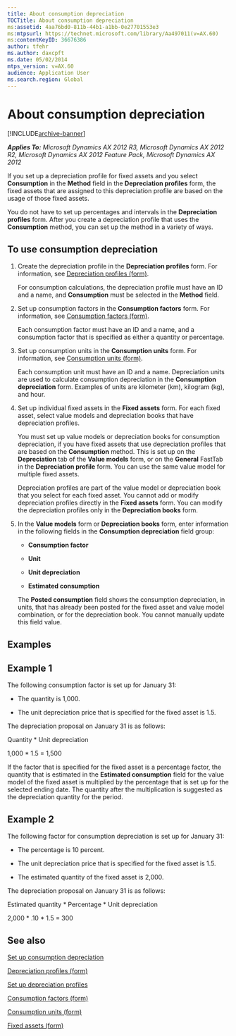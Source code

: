 ```yaml
---
title: About consumption depreciation
TOCTitle: About consumption depreciation
ms:assetid: 4aa76bd0-811b-44b1-a1bb-0e27701553e3
ms:mtpsurl: https://technet.microsoft.com/library/Aa497011(v=AX.60)
ms:contentKeyID: 36676386
author: tfehr
ms.author: daxcpft
ms.date: 05/02/2014
mtps_version: v=AX.60
audience: Application User
ms.search.region: Global
---
```


# About consumption depreciation 


[!INCLUDE[archive-banner](includes/archive-banner.md)]


_**Applies To:** Microsoft Dynamics AX 2012 R3, Microsoft Dynamics AX 2012 R2, Microsoft Dynamics AX 2012 Feature Pack, Microsoft Dynamics AX 2012_

If you set up a depreciation profile for fixed assets and you select **Consumption** in the **Method** field in the **Depreciation profiles** form, the fixed assets that are assigned to this depreciation profile are based on the usage of those fixed assets.

You do not have to set up percentages and intervals in the **Depreciation profiles** form. After you create a depreciation profile that uses the **Consumption** method, you can set up the method in a variety of ways.

## To use consumption depreciation

1.  Create the depreciation profile in the **Depreciation profiles** form. For information, see [Depreciation profiles (form)](https://technet.microsoft.com/library/aa549887\(v=ax.60\)).
    
    For consumption calculations, the depreciation profile must have an ID and a name, and **Consumption** must be selected in the **Method** field.

2.  Set up consumption factors in the **Consumption factors** form. For information, see [Consumption factors (form)](https://technet.microsoft.com/library/aa571869\(v=ax.60\)).
    
    Each consumption factor must have an ID and a name, and a consumption factor that is specified as either a quantity or percentage.

3.  Set up consumption units in the **Consumption units** form. For information, see [Consumption units (form)](https://technet.microsoft.com/library/aa576472\(v=ax.60\)).
    
    Each consumption unit must have an ID and a name. Depreciation units are used to calculate consumption depreciation in the **Consumption depreciation** form. Examples of units are kilometer (km), kilogram (kg), and hour.

4.  Set up individual fixed assets in the **Fixed assets** form. For each fixed asset, select value models and depreciation books that have depreciation profiles.
    
    You must set up value models or depreciation books for consumption depreciation, if you have fixed assets that use depreciation profiles that are based on the **Consumption** method. This is set up on the **Depreciation** tab of the **Value models** form, or on the **General** FastTab in the **Depreciation profile** form. You can use the same value model for multiple fixed assets.
    
    Depreciation profiles are part of the value model or depreciation book that you select for each fixed asset. You cannot add or modify depreciation profiles directly in the **Fixed assets** form. You can modify the depreciation profiles only in the **Depreciation books** form.

5.  In the **Value models** form or **Depreciation books** form, enter information in the following fields in the **Consumption depreciation** field group:
    
      - **Consumption factor**
    
      - **Unit**
    
      - **Unit depreciation**
    
      - **Estimated consumption**
    
    The **Posted consumption** field shows the consumption depreciation, in units, that has already been posted for the fixed asset and value model combination, or for the depreciation book. You cannot manually update this field value.

## Examples

## Example 1

The following consumption factor is set up for January 31:

  - The quantity is 1,000.

  - The unit depreciation price that is specified for the fixed asset is 1.5.

The depreciation proposal on January 31 is as follows:

Quantity \* Unit depreciation

1,000 \* 1.5 = 1,500

If the factor that is specified for the fixed asset is a percentage factor, the quantity that is estimated in the **Estimated consumption** field for the value model of the fixed asset is multiplied by the percentage that is set up for the selected ending date. The quantity after the multiplication is suggested as the depreciation quantity for the period.

## Example 2

The following factor for consumption depreciation is set up for January 31:

  - The percentage is 10 percent.

  - The unit depreciation price that is specified for the fixed asset is 1.5.

  - The estimated quantity of the fixed asset is 2,000.

The depreciation proposal on January 31 is as follows:

Estimated quantity \* Percentage \* Unit depreciation

2,000 \* .10 \* 1.5 = 300

## See also

[Set up consumption depreciation](set-up-consumption-depreciation.md)

[Depreciation profiles (form)](https://technet.microsoft.com/library/aa549887\(v=ax.60\))

[Set up depreciation profiles](set-up-depreciation-profiles.md)

[Consumption factors (form)](https://technet.microsoft.com/library/aa571869\(v=ax.60\))

[Consumption units (form)](https://technet.microsoft.com/library/aa576472\(v=ax.60\))

[Fixed assets (form)](https://technet.microsoft.com/library/aa620341\(v=ax.60\))

  


